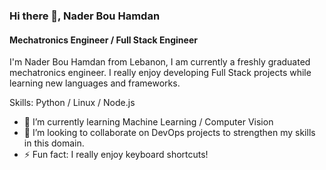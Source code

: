 ### Hi there 👋, Nader Bou Hamdan
#### Mechatronics Engineer / Full Stack Engineer
I'm Nader Bou Hamdan from Lebanon, I am currently a freshly graduated mechatronics engineer. I really enjoy developing Full Stack projects while learning new languages and frameworks. 

Skills: Python / Linux / Node.js

- 🌱 I’m currently learning Machine Learning / Computer Vision 
- 👯 I’m looking to collaborate on DevOps projects to strengthen my skills in this domain. 
- ⚡ Fun fact: I really enjoy keyboard shortcuts! 
